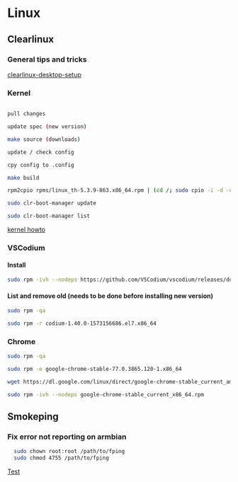 Linux
=====

Clearlinux
----------

### General tips and tricks

[clearlinux-desktop-setup](https://openwebcraft.com/notes/clearlinux-desktop-setup/)


### Kernel

```bash

pull changes

update spec (new version)

make source (downloads)

update / check config

cpy config to .config

make build

rpm2cpio rpms/linux_th-5.3.9-863.x86_64.rpm | (cd /; sudo cpio -i -d -u -v); 

sudo clr-boot-manager update

sudo clr-boot-manager list

```

[kernel howto](https://docs.01.org/clearlinux/latest/guides/kernel/kernel-development.html)

### VSCodium

#### Install 

```bash
sudo rpm -ivh --nodeps https://github.com/VSCodium/vscodium/releases/download/1.40.2/codium-1.40.2-1574798730.el7.x86_64.rpm
```

#### List and remove old (needs to be done before installing new version)

```bash  
sudo rpm -qa

sudo rpm -r codium-1.40.0-1573156686.el7.x86_64
```

### Chrome

```bash  
sudo rpm -qa

sudo rpm -e google-chrome-stable-77.0.3865.120-1.x86_64

wget https://dl.google.com/linux/direct/google-chrome-stable_current_amd64.deb

sudo rpm -ivh --nodeps google-chrome-stable_current_x86_64.rpm
```


Smokeping
---------

### Fix error not reporting on armbian

```bash  
  sudo chown root:root /path/to/fping
  sudo chmod 4755 /path/to/fping
```

[Test](linux/test.md)
